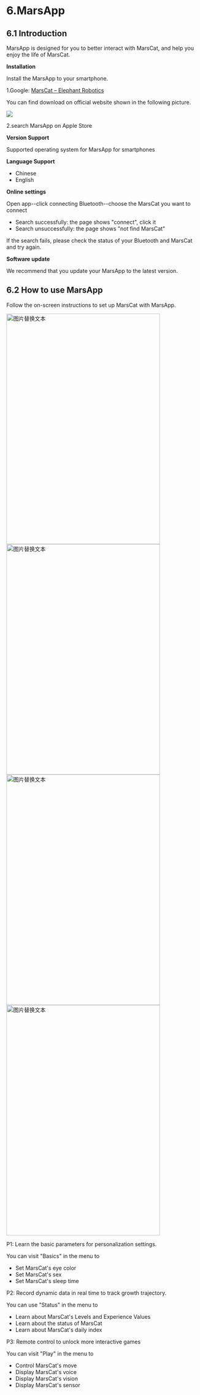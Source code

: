 # 6.MarsApp

## 6.1 Introduction

MarsApp is designed for you to better interact with MarsCat, and help you enjoy the life of MarsCat.

**Installation**

Install the MarsApp to your smartphone.

1.Google: [MarsCat – Elephant Robotics](https://www.elephantrobotics.com/en/mars-en/)

You can find download on official website shown in the following picture.

![](image/6-MarsApp/1622703039803.png)

2.search MarsApp on Apple Store

**Version Support**

Supported operating system for MarsApp for smartphones

**Language Support**

- Chinese
- English

**Online settings**

Open app--click connecting Bluetooth--choose the MarsCat you want to connect

- Search successfully: the page shows "connect", click it
- Search unsuccessfully: the page shows "not find MarsCat"

If the search fails, please check the status of your Bluetooth and MarsCat and try again.

**Software update**

We recommend that you update your MarsApp to the latest version.

## 6.2 How to use MarsApp

Follow the on-screen instructions to set up MarsCat with MarsApp.


<img src="..\image\MarsCat_demo\_app1.png" alt="图片替换文本" width="400" height="600" align="bottom" />

<img src="..\image\MarsCat_demo\_app2.png" alt="图片替换文本" width="400" height="600" align="bottom" />

<img src="..\image\MarsCat_demo\_app3.png" alt="图片替换文本" width="400" height="600" align="bottom" />

<img src="..\image\MarsCat_demo\_app4.png" alt="图片替换文本" width="400" height="600" align="bottom" />



P1: Learn the basic parameters for personalization settings.

You can visit "Basics" in the menu to

- Set MarsCat's eye color
- Set MarsCat's sex
- Set MarsCat's sleep time

P2: Record dynamic data in real time to track growth trajectory.

You can use "Status" in the menu to

- Learn about MarsCat's Levels and Experience Values
- Learn about the status of MarsCat
- Learn about MarsCat's daily index

P3: Remote control to unlock more interactive games

You can visit "Play" in the menu to

- Control MarsCat's move
- Display MarsCat's voice
- Display MarsCat's vision
- Display MarsCat's sensor
